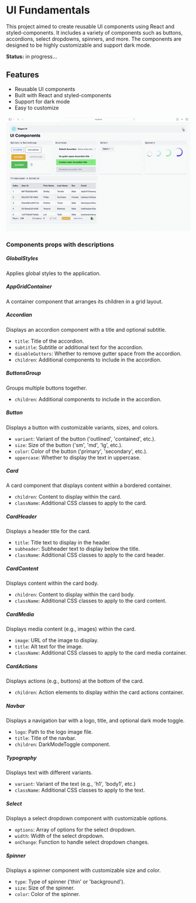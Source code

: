 # UI Fundamentals

This project aimed to create reusable UI components using React and styled-components. It includes a variety of components such as buttons, accordions, select dropdowns, spinners, and more. The components are designed to be highly customizable and support dark mode.

**Status:** in progress...

## Features

- Reusable UI components
- Built with React and styled-components
- Support for dark mode
- Easy to customize

![Preview: ](./src/assets/preview.gif)

### Components props with descriptions

##### GlobalStyles

Applies global styles to the application.

##### AppGridContainer

A container component that arranges its children in a grid layout.

##### Accordian

Displays an accordion component with a title and optional subtitle.

- `title`: Title of the accordion.
- `subtitle`: Subtitle or additional text for the accordion.
- `disableGutters`: Whether to remove gutter space from the accordion.
- `children`: Additional components to include in the accordion.

##### ButtonsGroup

Groups multiple buttons together.

- `children`: Additional components to include in the accordion.

##### Button

Displays a button with customizable variants, sizes, and colors.

- `variant`: Variant of the button ('outlined', 'contained', etc.).
- `size`: Size of the button ('sm', 'md', 'lg', etc.).
- `color`: Color of the button ('primary', 'secondary', etc.).
- `uppercase`: Whether to display the text in uppercase.

##### Card

A card component that displays content within a bordered container.

- `children`: Content to display within the card.
- `className`: Additional CSS classes to apply to the card.

##### CardHeader

Displays a header title for the card.

- `title`: Title text to display in the header.
- `subheader`: Subheader text to display below the title.
- `className`: Additional CSS classes to apply to the card header.

##### CardContent

Displays content within the card body.

- `children`: Content to display within the card body.
- `className`: Additional CSS classes to apply to the card content.

##### CardMedia

Displays media content (e.g., images) within the card.

- `image`: URL of the image to display.
- `title`: Alt text for the image.
- `className`: Additional CSS classes to apply to the card media container.

##### CardActions

Displays actions (e.g., buttons) at the bottom of the card.

- `children`: Action elements to display within the card actions container.

##### Navbar

Displays a navigation bar with a logo, title, and optional dark mode toggle.

- `logo`: Path to the logo image file.
- `title`: Title of the navbar.
- `children`: DarkModeToggle component.

##### Typography

Displays text with different variants.

- `variant`: Variant of the text (e.g., 'h1', 'body1', etc.)
- `className`: Additional CSS classes to apply to the text.

##### Select

Displays a select dropdown component with customizable options.

- `options`: Array of options for the select dropdown.
- `width`: Width of the select dropdown.
- `onChange`: Function to handle select dropdown changes.

##### Spinner

Displays a spinner component with customizable size and color.

- `type`: Type of spinner ('thin' or 'background').
- `size`: Size of the spinner.
- `color`: Color of the spinner.
